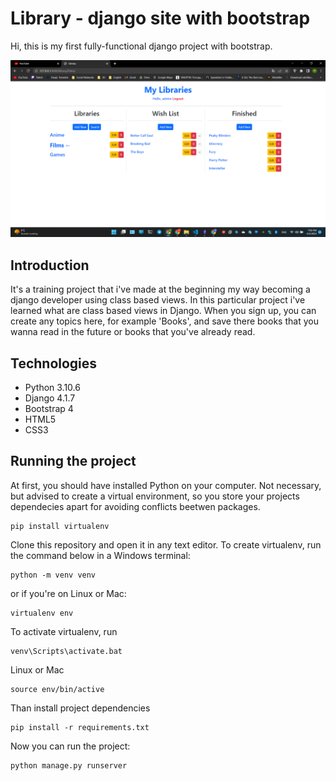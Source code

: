 
# Library - django site with bootstrap

Hi, this is my first fully-functional django project with bootstrap.

![Screenshot](screenshot.png)


## Introduction

It's a training project that i've made at the beginning my way becoming a django developer using class based views. In this particular project i've learned what are class based views in Django. When you sign up, you can create any topics here, for example 'Books', and save there books that you wanna read in the future or books that you've already read.
## Technologies

- Python 3.10.6
- Django 4.1.7
- Bootstrap 4
- HTML5
- CSS3
## Running the project

At first, you should have installed Python on your computer. Not necessary, but advised to create a virtual environment, so you store your projects dependecies apart for avoiding conflicts beetwen packages.
```shell
pip install virtualenv
```
Clone this repository and open it in any text editor. To create virtualenv, run the command below in a Windows terminal:
```shell
python -m venv venv
```
or if you're on Linux or Mac:
```shell
virtualenv env
```
To activate virtualenv, run
```shell
venv\Scripts\activate.bat
```
Linux or Mac
```shell
source env/bin/active
```
Than install project dependencies
```shell
pip install -r requirements.txt
```
Now you can run the project:
```shell
python manage.py runserver
```
